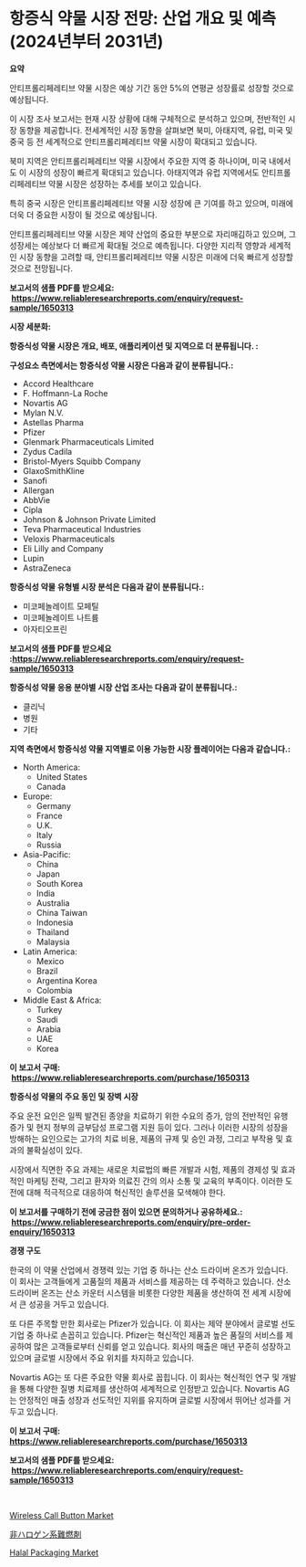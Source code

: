 <p><h1>항증식 약물 시장 전망: 산업 개요 및 예측 (2024년부터 2031년)</h1></p><p><strong>요약</strong></p>
<p><p>안티프롤리페레티브 약물 시장은 예상 기간 동안 5%의 연평균 성장률로 성장할 것으로 예상됩니다. </p><p>이 시장 조사 보고서는 현재 시장 상황에 대해 구체적으로 분석하고 있으며, 전반적인 시장 동향을 제공합니다. 전세계적인 시장 동향을 살펴보면 북미, 아태지역, 유럽, 미국 및 중국 등 전 세계적으로 안티프롤리페레티브 약물 시장이 확대되고 있습니다.</p><p>북미 지역은 안티프롤리페레티브 약물 시장에서 주요한 지역 중 하나이며, 미국 내에서도 이 시장의 성장이 빠르게 확대되고 있습니다. 아태지역과 유럽 지역에서도 안티프롤리페레티브 약물 시장은 성장하는 추세를 보이고 있습니다. </p><p>특히 중국 시장은 안티프롤리페레티브 약물 시장 성장에 큰 기여를 하고 있으며, 미래에 더욱 더 중요한 시장이 될 것으로 예상됩니다.</p><p>안티프롤리페레티브 약물 시장은 제약 산업의 중요한 부분으로 자리매김하고 있으며, 그 성장세는 예상보다 더 빠르게 확대될 것으로 예측됩니다. 다양한 지리적 영향과 세계적인 시장 동향을 고려할 때, 안티프롤리페레티브 약물 시장은 미래에 더욱 빠르게 성장할 것으로 전망됩니다.</p></p>
<p><strong>보고서의 샘플 PDF를 받으세요: &nbsp;<a href="https://www.reliableresearchreports.com/enquiry/request-sample/1650313">https://www.reliableresearchreports.com/enquiry/request-sample/1650313</a></strong></p>
<p><strong>시장 세분화:</strong></p>
<p><strong> 항증식성 약물 시장은 개요, 배포, 애플리케이션 및 지역으로 더 분류됩니다. :</strong></p>
<p><strong>구성요소 측면에서는 항증식성 약물 시장은 다음과 같이 분류됩니다.:</strong></p>
<p><ul><li>Accord Healthcare</li><li>F. Hoffmann-La Roche</li><li>Novartis AG</li><li>Mylan N.V.</li><li>Astellas Pharma</li><li>Pfizer</li><li>Glenmark Pharmaceuticals Limited</li><li>Zydus Cadila</li><li>Bristol-Myers Squibb Company</li><li>GlaxoSmithKline</li><li>Sanofi</li><li>Allergan</li><li>AbbVie</li><li>Cipla</li><li>Johnson & Johnson Private Limited</li><li>Teva Pharmaceutical Industries</li><li>Veloxis Pharmaceuticals</li><li>Eli Lilly and Company</li><li>Lupin</li><li>AstraZeneca</li></ul></p>
<p><strong> 항증식성 약물 유형별 시장 분석은 다음과 같이 분류됩니다.:</strong></p>
<p><ul><li>미코페놀레이트 모페틸</li><li>미코페놀레이트 나트륨</li><li>아자티오프린</li></ul></p>
<p><strong>보고서의 샘플 PDF를 받으세요 :<a href="https://www.reliableresearchreports.com/enquiry/request-sample/1650313">https://www.reliableresearchreports.com/enquiry/request-sample/1650313</a></strong></p>
<p><strong> 항증식성 약물 응용 분야별 시장 산업 조사는 다음과 같이 분류됩니다.:</strong></p>
<p><ul><li>클리닉</li><li>병원</li><li>기타</li></ul></p>
<p><strong>지역 측면에서 항증식성 약물 지역별로 이용 가능한 시장 플레이어는 다음과 같습니다.:</strong></p>
<p><ul>
    <li>
        North America:
        <ul>
            <li>United States</li>
            <li>Canada</li>
        </ul>
    </li>
    <li>
        Europe:
        <ul>
            <li>Germany</li>
            <li>France</li>
            <li>U.K.</li>
            <li>Italy</li>
            <li>Russia</li>
        </ul>
    </li>
    <li>
        Asia-Pacific:
        <ul>
            <li>China</li>
            <li>Japan</li>
            <li>South Korea</li>
            <li>India</li>
            <li>Australia</li>
            <li>China Taiwan</li>
            <li>Indonesia</li>
            <li>Thailand</li>
            <li>Malaysia</li>
        </ul>
    </li>
    <li>
        Latin America:
        <ul>
            <li>Mexico</li>
            <li>Brazil</li>
            <li>Argentina Korea</li>
            <li>Colombia</li>
        </ul>
    </li>
    <li>
        Middle East & Africa:
        <ul>
            <li>Turkey</li>
            <li>Saudi</li>
            <li>Arabia</li>
            <li>UAE</li>
            <li>Korea</li>
        </ul>
    </li>
    </ul></p>
<p><strong>이 보고서 구매: &nbsp;<a href="https://www.reliableresearchreports.com/purchase/1650313">https://www.reliableresearchreports.com/purchase/1650313</a></strong></p>
<p><strong>항증식성 약물의 주요 동인 및 장벽 시장</strong></p>
<p><p>주요 운전 요인은 일찍 발견된 종양을 치료하기 위한 수요의 증가, 암의 전반적인 유행 증가 및 현지 정부의 금부담성 프로그램 지원 등이 있다. 그러나 이러한 시장의 성장을 방해하는 요인으로는 고가의 치료 비용, 제품의 규제 및 승인 과정, 그리고 부작용 및 효과의 불확실성이 있다.</p><p>시장에서 직면한 주요 과제는 새로운 치료법의 빠른 개발과 시험, 제품의 경제성 및 효과적인 마케팅 전략, 그리고 환자와 의료진 간의 의사 소통 및 교육의 부족이다. 이러한 도전에 대해 적극적으로 대응하여 혁신적인 솔루션을 모색해야 한다.</p></p>
<p><strong>이 보고서를 구매하기 전에 궁금한 점이 있으면 문의하거나 공유하세요.: &nbsp;<a href="https://www.reliableresearchreports.com/enquiry/pre-order-enquiry/1650313">https://www.reliableresearchreports.com/enquiry/pre-order-enquiry/1650313</a></strong></p>
<p><strong>경쟁 구도</strong></p>
<p><p>한국의 이 약물 산업에서 경쟁력 있는 기업 중 하나는 산소 드라이버 온즈가 있습니다. 이 회사는 고객들에게 고품질의 제품과 서비스를 제공하는 데 주력하고 있습니다. 산소 드라이버 온즈는 산소 카운터 시스템을 비롯한 다양한 제품을 생산하여 전 세계 시장에서 큰 성공을 거두고 있습니다.</p><p>또 다른 주목할 만한 회사로는 Pfizer가 있습니다. 이 회사는 제약 분야에서 글로벌 선도 기업 중 하나로 손꼽히고 있습니다. Pfizer는 혁신적인 제품과 높은 품질의 서비스를 제공하여 많은 고객들로부터 신뢰를 얻고 있습니다. 회사의 매출은 매년 꾸준히 성장하고 있으며 글로벌 시장에서 주요 위치를 차지하고 있습니다.</p><p>Novartis AG는 또 다른 주요한 약물 회사로 꼽힙니다. 이 회사는 혁신적인 연구 및 개발을 통해 다양한 질병 치료제를 생산하여 세계적으로 인정받고 있습니다. Novartis AG는 안정적인 매출 성장과 선도적인 지위를 유지하며 글로벌 시장에서 뛰어난 성과를 거두고 있습니다.</p></p>
<p><strong>이 보고서 구매: &nbsp; <a href="https://www.reliableresearchreports.com/purchase/1650313">https://www.reliableresearchreports.com/purchase/1650313</a></strong></p>
<p><strong>보고서의 샘플 PDF를 받으세요: &nbsp;<a href="https://www.reliableresearchreports.com/enquiry/request-sample/1650313">https://www.reliableresearchreports.com/enquiry/request-sample/1650313</a></strong><strong></strong></p>
<p>&nbsp;</p>
<p><p><a href="https://github.com/danielneavesallisons03mba/Market-Research-Report-List-1/blob/main/wireless-call-button-market.md">Wireless Call Button Market</a></p><p><a href="https://github.com/one-cool-chick/Market-Research-Report-List-1/blob/main/180024810942.md">非ハロゲン系難燃剤</a></p><p><a href="https://thundering-castanet-c65.notion.site/Halal-Packaging-Market-Size-2024-2031-Global-Industrial-Analysis-Key-Geographical-Regions-Market-4ad2eab17ed54160b69875331084175c">Halal Packaging Market</a></p></p>